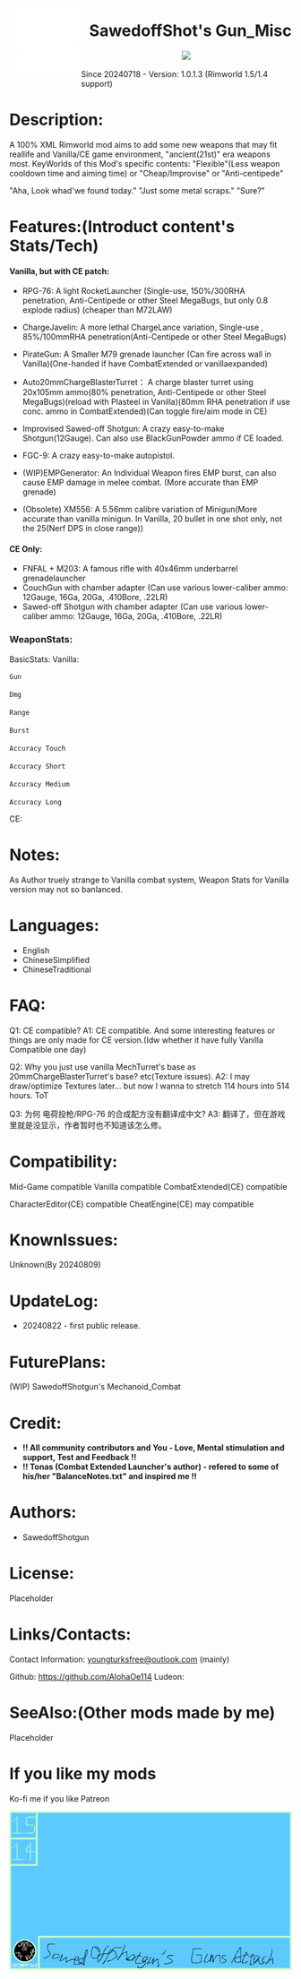 <p>
  <img src="About/SS_Icon.png" height="128" align="left">
  <h1 align="right">SawedoffShot's Gun_Misc</h1>
</p>
<p align="middle">
  <a href="https://github.com/AlohaOe114/SawedoffShotgun-s-Gun_Misc/releases">
    <img src="https://img.shields.io/badge/-latest%20release-gray?style=for-the-badge&logo=github">
  </a>
</p>



Since 20240718 - Version: 1.0.1.3 (Rimworld 1.5/1.4 support)

# Description:
 A 100% XML Rimworld mod aims to add some new weapons that may fit reallife and Vanilla/CE game environment, "ancient(21st)" era weapons most.
 KeyWorlds of this Mod's specific contents:
  "Flexible"(Less weapon cooldown time and aiming time) or "Cheap/Improvise" or "Anti-centipede"

 "Aha, Look whad'we found today." "Just some metal scraps." "Sure?"


# Features:(Introduct content's Stats/Tech)

 #### Vanilla, but with CE patch:
 - RPG-76: A light RocketLauncher (Single-use, 150%/300RHA penetration, Anti-Centipede or other Steel MegaBugs, but only 0.8 explode radius) (cheaper than M72LAW)
 - ChargeJavelin: A more lethal ChargeLance variation, Single-use , 85%/100mmRHA penetration(Anti-Centipede or other Steel MegaBugs)
 - PirateGun: A Smaller M79 grenade launcher (Can fire across wall in Vanilla)(One-handed if have CombatExtended or vanillaexpanded)

 - Auto20mmChargeBlasterTurret： A charge blaster turret using 20x105mm ammo(80% penetration, Anti-Centipede or other Steel MegaBugs)(reload with Plasteel in Vanilla)(80mm RHA penetration if use conc. ammo in CombatExtended)(Can toggle fire/aim mode in CE)

 - Improvised Sawed-off Shotgun: A crazy easy-to-make Shotgun(12Gauge). Can also use BlackGunPowder ammo if CE loaded.
 - FGC-9: A crazy easy-to-make autopistol.

 - (WIP)EMPGenerator: An Individual Weapon fires EMP burst, can also cause EMP damage in melee combat. (More accurate than EMP grenade)

 - (Obsolete) XM556: A 5.56mm calibre variation of Minigun(More accurate than vanilla minigun. In Vanilla, 20 bullet in one shot only, not the 25(Nerf DPS in close range))

 #### CE Only:
 - FNFAL + M203: A famous rifle with 40x46mm underbarrel grenadelauncher
 - CouchGun with chamber adapter (Can use various lower-caliber ammo: 12Gauge, 16Ga, 20Ga, .410Bore, .22LR)
 - Sawed-off Shotgun with chamber adapter (Can use various lower-caliber ammo: 12Gauge, 16Ga, 20Ga, .410Bore, .22LR)

### WeaponStats:

 BasicStats:
  Vanilla:
	
	Gun
	
	Dmg
	
	Range
	
	Burst
	
	Accuracy Touch
	
	Accuracy Short
	
	Accuracy Medium
	
	Accuracy Long
	

  CE:
 
# Notes:
 As Author truely strange to Vanilla combat system, Weapon Stats for Vanilla version may not so banlanced.

# Languages:
 - English
 - ChineseSimplified
 - ChineseTraditional

# FAQ:
 Q1: CE compatible?
 A1: CE compatible. And some interesting features or things are only made for CE version.(Idw whether it have fully Vanilla Compatible one day)

 Q2: Why you just use vanilla MechTurret's base as 20mmChargeBlasterTurret's base? etc(Texture issues).
 A2: I may draw/optimize Textures later... but now I wanna to stretch 114 hours into 514 hours. ToT
 
 Q3: 为何 电荷投枪/RPG-76 的合成配方没有翻译成中文?
 A3: 翻译了，但在游戏里就是没显示，作者暂时也不知道该怎么修。
 
# Compatibility:
 Mid-Game compatible
 Vanilla compatible
 CombatExtended(CE) compatible
 
 CharacterEditor(CE) compatible
 CheatEngine(CE) may compatible

# KnownIssues:
 Unknown(By 20240809)

# UpdateLog:
 - 20240822 - first public release.
# FuturePlans:
 (WIP) SawedoffShotgun's Mechanoid_Combat

# Credit:
 - **!! All community contributors and You - Love, Mental stimulation and support, Test and Feedback !!**
 - **!! Tonas (Combat Extended Launcher's author) - refered to some of his/her "BalanceNotes.txt" and inspired me !!**

# Authors:
 - SawedoffShotgun

# License:
 Placeholder

# Links/Contacts:
 Contact Information:
  youngturksfree@outlook.com (mainly)

 Github: https://github.com/AlohaOe114
 Ludeon:

# SeeAlso:(Other mods made by me)
 Placeholder

# If you like my mods
 Ko-fi me if you like
 Patreon


![Preview](/About/Preview.png)